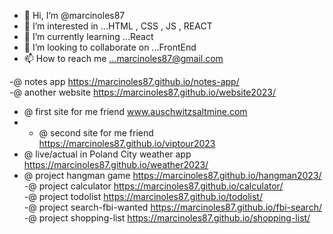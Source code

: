 - 👋 Hi, I’m @marcinoles87
- 👀 I’m interested in ...HTML , CSS , JS , REACT
- 🌱 I’m currently learning ...React
- 💞️ I’m looking to collaborate on ...FrontEnd
- 📫 How to reach me ...marcinoles87@gmail.com

-@ notes app https://marcinoles87.github.io/notes-app/ </br>
-@ another website https://marcinoles87.github.io/website2023/ </br>
- @ first site for me friend www.auschwitzsaltmine.com <br>
- - @ second site for me friend https://marcinoles87.github.io/viptour2023 <br>
- @ live/actual in Poland City weather app https://marcinoles87.github.io/weather2023/ <br>
- @ project hangman game https://marcinoles87.github.io/hangman2023/ <br>
-@ project calculator https://marcinoles87.github.io/calculator/ <br>
-@ project todolist https://marcinoles87.github.io/todolist/ <br>
-@ project search-fbi-wanted https://marcinoles87.github.io/fbi-search/ <br>
-@ project shopping-list https://marcinoles87.github.io/shopping-list/ <br>


<!---
marcinoles87/marcinoles87 is a ✨ special ✨ repository because its `README.md` (this file) appears on your GitHub profile.
You can click the Preview link to take a look at your changes.
--->
